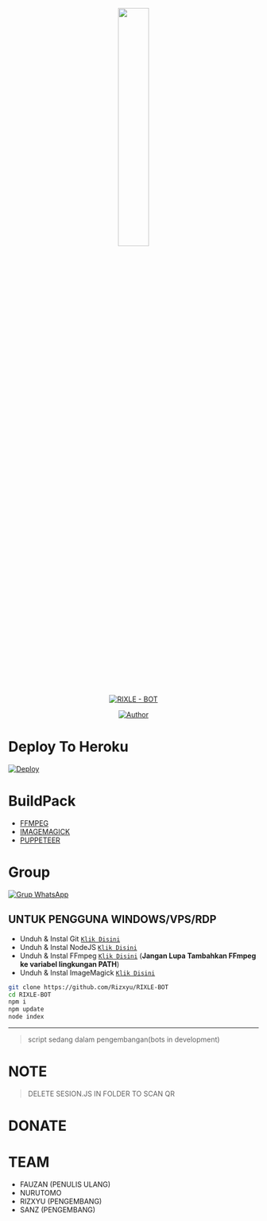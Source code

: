 <p align="center">
	<img src="https://user-images.githubusercontent.com/88314302/137311655-458f7977-f677-4b4e-9247-9fb539f4b579.jpeg" width="35%" style="margin-left: auto;margin-right: auto;display: block;">
</p>
<p align="center">
<a href="#"><img title="RIXLE - BOT" src="https://img.shields.io/badge/ SELFBOT-green?colorA=%23ff0000&colorB=%23017e40&style=for-the-badge"></a>
</p>
<p align="center">
<a href="https://github.com/Ivan-MLN"><img title="Author" src="https://img.shields.io/badge/Author-Ivan MLN-red.svg?style=for-the-badge&logo=github"></a>
</p>
<p align="center">
</p>
</div>

# Deploy To Heroku
[![Deploy](https://www.herokucdn.com/deploy/button.svg)](https://heroku.com/deploy?template=https://github.com/Rizxyu/Tes-bot1)

# BuildPack
* [FFMPEG](https://github.com/jonathanong/heroku-buildpack-ffmpeg-latest)
* [IMAGEMAGICK](https://github.com/rocketmobile/heroku-buildpack-imagemagick)
* [PUPPETEER](https://github.com/jontewks/puppeteer-heroku-buildpack)

# Group
[![Grup WhatsApp](https://img.shields.io/badge/WhatsApp%20Group-25D366?style=for-the-badge&logo=whatsapp&logoColor=white)](https://chat.whatsapp.com/GVwpKf83s42D1CnIfDW19G)

## UNTUK PENGGUNA WINDOWS/VPS/RDP

* Unduh & Instal Git [`Klik Disini`](https://git-scm.com/downloads)
* Unduh & Instal NodeJS [`Klik Disini`](https://nodejs.org/en/download)
* Unduh & Instal FFmpeg [`Klik Disini`](https://ffmpeg.org/download.html) (**Jangan Lupa Tambahkan FFmpeg ke variabel lingkungan PATH**)
* Unduh & Instal ImageMagick [`Klik Disini`](https://imagemagick.org/script/download.php)

```bash
git clone https://github.com/Rizxyu/RIXLE-BOT
cd RIXLE-BOT
npm i
npm update
node index
```

---------

> script sedang dalam pengembangan(bots in development)

# NOTE
> DELETE SESION.JS IN FOLDER TO SCAN QR

# DONATE
# TEAM
* FAUZAN (PENULIS ULANG)
* NURUTOMO
* RIZXYU (PENGEMBANG)
* SANZ (PENGEMBANG)
